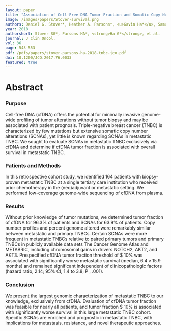 ```yaml
---
layout: paper
title: "Association of Cell-Free DNA Tumor Fraction and Somatic Copy Number Alterations With Survival in Metastatic Triple-Negative Breast Cancer"
image: /images/papers/Stover-survival.png
authors: Daniel G. Stover*, Heather A. Parsons*, <u>Gavin Ha*</u>, Samuel S. Freeman, William T. Barry, Hao Guo, Atish D. Choudhury, Gregory Gydush, Sarah C. Reed, Justin Rhoades, Denisse Rotem, Melissa E. Hughes, Deborah A. Dillon, Ann H. Partridge, NikhilWagle, Ian E. Krop, Gad Getz, Todd R. Golub, J. Christopher Love, Eric P.Winer, Sara M. Tolaney, Nancy U. Lin, and Viktor A. Adalsteinsson.
year: 2018
authorshort: Stover SG*, Parsons HA*, <strong>Ha G*</strong>, et al. 
journal: J Clin Oncol.
vol: 36
page: 543-553
pdf: /pdfs/papers/stover-parsons-ha-2018-tnbc-jco.pdf
doi: 10.1200/JCO.2017.76.0033
featured: true
---
```


# Abstract

### Purpose
Cell-free DNA (cfDNA) offers the potential for minimally invasive genome-wide profiling of tumor alterations without tumor biopsy and may be associated with patient prognosis. Triple-negative breast cancer (TNBC) is characterized by few mutations but extensive somatic copy number alterations (SCNAs), yet little is known regarding SCNAs in metastatic TNBC. We sought to evaluate SCNAs in metastatic TNBC exclusively via cfDNA and determine if cfDNA tumor fraction is associated with overall survival in metastatic TNBC.

### Patients and Methods
In this retrospective cohort study, we identified 164 patients with biopsy-proven metastatic TNBC at a single tertiary care institution who received prior chemotherapy in the (neo)adjuvant or metastatic setting. We performed low-coverage genome-wide sequencing of cfDNA from plasma.

### Results
Without prior knowledge of tumor mutations, we determined tumor fraction of cfDNA for 96.3% of patients and SCNAs for 63.9% of patients. Copy number profiles and percent genome altered were remarkably similar between metastatic and primary TNBCs. Certain SCNAs were more frequent in metastatic TNBCs relative to paired primary tumors and primary TNBCs in publicly available data sets The Cancer Genome Atlas and METABRIC, including chromosomal gains in drivers NOTCH2, AKT2, and AKT3. Prespecified cfDNA tumor fraction threshold of $ 10% was associated with significantly worse metastatic survival (median, 6.4 v 15.9 months) and remained significant independent of clinicopathologic factors (hazard ratio, 2.14; 95% CI, 1.4 to 3.8; P , .001).

### Conclusion
We present the largest genomic characterization of metastatic TNBC to our knowledge, exclusively from cfDNA. Evaluation of cfDNA tumor fraction was feasible for nearly all patients, and tumor fraction $ 10% is associated with significantly worse survival in this large metastatic TNBC cohort. Specific SCNAs are enriched and prognostic in metastatic TNBC, with implications for metastasis, resistance, and novel therapeutic approaches.